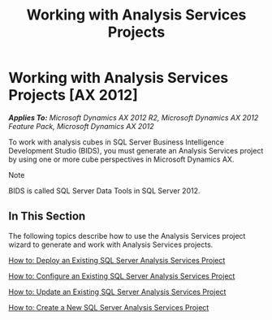 ﻿---
title: Working with Analysis Services Projects
TOCTitle: Working with Analysis Services Projects
ms:assetid: e76fff2d-ec98-4e2c-819c-0b16ad1924f3
ms:mtpsurl: https://technet.microsoft.com/en-us/library/Cc640918(v=AX.60)
ms:contentKeyID: 28119607
ms.date: 11/07/2012
mtps_version: v=AX.60
---

# Working with Analysis Services Projects [AX 2012]


_**Applies To:** Microsoft Dynamics AX 2012 R2, Microsoft Dynamics AX 2012 Feature Pack, Microsoft Dynamics AX 2012_

To work with analysis cubes in SQL Server Business Intelligence Development Studio (BIDS), you must generate an Analysis Services project by using one or more cube perspectives in Microsoft Dynamics AX.


> [!NOTE]
> <P>BIDS is called SQL Server Data Tools in SQL Server 2012.</P>



## In This Section

The following topics describe how to use the Analysis Services project wizard to generate and work with Analysis Services projects.

[How to: Deploy an Existing SQL Server Analysis Services Project](how-to-deploy-an-existing-sql-server-analysis-services-project.md)

[How to: Configure an Existing SQL Server Analysis Services Project](configure-an-existing-sql-server-analysis-services-project.md)

[How to: Update an Existing SQL Server Analysis Services Project](how-to-update-an-existing-sql-server-analysis-services-project.md)

[How to: Create a New SQL Server Analysis Services Project](create-a-new-sql-server-analysis-services-project.md)

